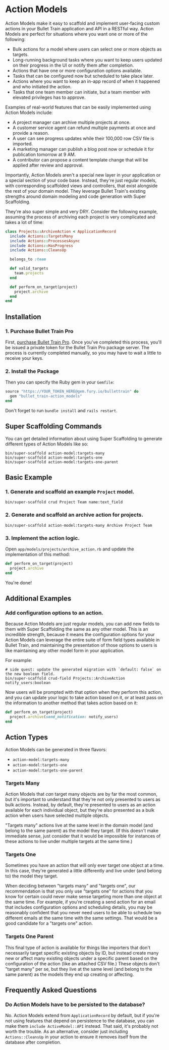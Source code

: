 # Action Models

Action Models make it easy to scaffold and implement user-facing custom actions in your Bullet Train application and API in a RESTful way. Action Models are perfect for situations where you want one or more of the following:

 - Bulk actions for a model where users can select one or more objects as targets.
 - Long-running background tasks where you want to keep users updated on their progress in the UI or notify them after completion.
 - Actions that have one or more configuration options available.
 - Tasks that can be configured now but scheduled to take place later.
 - Actions where you want to keep an in-app record of when it happened and who initiated the action.
 - Tasks that one team member can initiate, but a team member with elevated privileges has to approve.

Examples of real-world features that can be easily implemented using Action Models include:

 - A project manager can archive multiple projects at once.
 - A customer service agent can refund multiple payments at once and provide a reason.
 - A user can see progress updates while their 100,000 row CSV file is imported.
 - A marketing manager can publish a blog post now or schedule it for publication tomorrow at 9 AM.
 - A contributor can propose a content template change that will be applied after review and approval.

Importantly, Action Models aren't a special new layer in your application or a special section of your code base. Instead, they're just regular models, with corresponding scaffolded views and controllers, that exist alongside the rest of your domain model. They leverage Bullet Train's existing strengths around domain modeling and code generation with Super Scaffolding.

They're also super simple and very DRY. Consider the following example, assuming the process of archiving each project is very complicated and takes a lot of time:

```ruby
class Projects::ArchiveAction < ApplicationRecord
  include Actions::TargetsMany
  include Actions::ProcessesAsync
  include Actions::HasProgress
  include Actions::CleansUp

  belongs_to :team

  def valid_targets
    team.projects
  end

  def perform_on_target(project)
    project.archive
  end
end
```

## Installation

### 1. Purchase Bullet Train Pro

First, [purchase Bullet Train Pro](https://buy.stripe.com/aEU7vc4dBfHtfO89AV). Once you've completed this process, you'll be issued a private token for the Bullet Train Pro package server. The process is currently completed manually, so you may have to wait a little to receive your keys.

### 2. Install the Package

Then you can specify the Ruby gem in your `Gemfile`:

```ruby
source "https://YOUR_TOKEN_HERE@gem.fury.io/bullettrain" do
  gem "bullet_train-action_models"
end
```

Don't forget to run `bundle install` and `rails restart`.

## Super Scaffolding Commands

You can get detailed information about using Super Scaffolding to generate different types of Action Models like so:

```
bin/super-scaffold action-model:targets-many
bin/super-scaffold action-model:targets-one
bin/super-scaffold action-model:targets-one-parent
```

## Basic Example

### 1. Generate and scaffold an example `Project` model.

```
bin/super-scaffold crud Project Team name:text_field
```

### 2. Generate and scaffold an archive action for projects.

```
bin/super-scaffold action-model:targets-many Archive Project Team
```

### 3. Implement the action logic.

Open `app/models/projects/archive_action.rb` and update the implementation of this method:

```ruby
def perform_on_target(project)
  project.archive
end
```

You're done!

## Additional Examples

### Add configuration options to an action.

Because Action Models are just regular models, you can add new fields to them with Super Scaffolding the same as any other model. This is an incredible strength, because it means the configuration options for your Action Models can leverage the entire suite of form field types available in Bullet Train, and maintaining the presentation of those options to users is like maintaining any other model form in your application.

For example:

```
# side quest: update the generated migration with `default: false` on the new boolean field.
bin/super-scaffold crud-field Projects::ArchiveAction notify_users:boolean
```

Now users will be prompted with that option when they perform this action, and you can update your logic to take action based on it, or at least pass on the information to another method that takes action based on it:

```ruby
def perform_on_target(project)
  project.archive(send_notification: notify_users)
end
```

## Action Types

Action Models can be generated in three flavors:

 - `action-model:targets-many`
 - `action-model:targets-one`
 - `action-model:targets-one-parent`

### Targets Many

Action Models that _can_ target many objects are by far the most common, but it's important to understand that they're not only presented to users as bulk actions. Instead, by default, they're presented to users as an action available for each individual object, but they're also presented as a bulk action when users have selected multiple objects.

"Targets many" actions live at the same level in the domain model (and belong to the same parent) as the model they target. (If this doesn't make immediate sense, just consider that it would be impossible for instances of these actions to live under multiple targets at the same time.)

### Targets One

Sometimes you have an action that will only ever target one object at a time. In this case, they're generated a little differently and live under (and belong to) the model they target.

When deciding between "targets many" and "targets one", our recommendation is that you only use "targets one" for actions that you know for certain could never make sense targeting more than one object at the same time. For example, if you're creating a send action for an email that includes configuration options and scheduling details, you may be reasonably confident that you never need users to be able to schedule two different emails at the same time with the same settings. That would be a good candidate for a "targets one" action.

### Targets One Parent

This final type of action is available for things like importers that don't necessarily target specific existing objects by ID, but instead create many new or affect many existing objects under a specific parent based on the configuration of the action (like an attached CSV file.) These objects don't "target many" per se, but they live at the same level (and belong to the same parent) as the models they end up creating or affecting.

## Frequently Asked Questions

### Do Action Models have to be persisted to the database?

No. Action Models extend from `ApplicationRecord` by default, but if you're not using features that depend on persistence to the database, you can make them `include ActiveModel::API` instead. That said, it's probably not worth the trouble. As an alternative, consider just including `Actions::CleansUp` in your action to ensure it removes itself from the database after completion.
